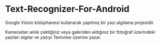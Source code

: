 # Text-Recognizer-For-Android

Google Vision kütüphanesi kullanarak yapılmış bir yazı algılama projesidir.

Kameradan anlık çektiğiniz veya galeriden aldığınız bir fotoğraf üzerindeki yazıları algılar ve yazıyı Textview üzerine yazar.

